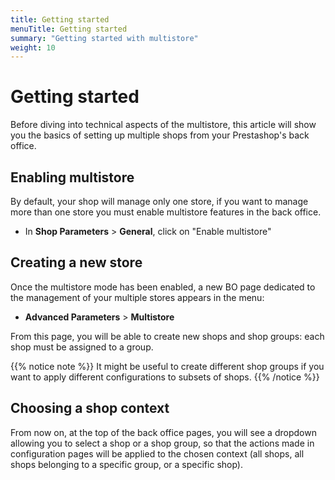 ```yaml
---
title: Getting started
menuTitle: Getting started
summary: "Getting started with multistore"
weight: 10
---
```


# Getting started

Before diving into technical aspects of the multistore, this article will show you the basics of setting up multiple shops from your Prestashop's back office.

## Enabling multistore

By default, your shop will manage only one store, if you want to manage more than one store you must enable multistore features in the back office.

- In **Shop Parameters** > **General**, click on "Enable multistore"

## Creating a new store

Once the multistore mode has been enabled, a new BO page dedicated to the management of your multiple stores appears in the menu:

- **Advanced Parameters** > **Multistore**

From this page, you will be able to create new shops and shop groups: each shop must be assigned to a group. 

{{% notice note %}}
It might be useful to create different shop groups if you want to apply different configurations to subsets of shops.
{{% /notice %}}

## Choosing a shop context

From now on, at the top of the back office pages, you will see a dropdown allowing you to select a shop or a shop group, so that the actions made in configuration pages will be applied to the chosen context (all shops, all shops belonging to a specific group, or a specific shop).